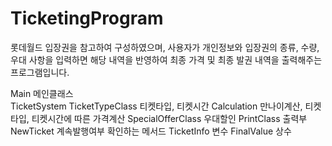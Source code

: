 # TicketingProgram
롯데월드 입장권을 참고하여 구성하였으며, 사용자가 개인정보와 입장권의 종류, 수량, 우대 사항을 입력하면 해당 내역을 반영하여 최종 가격 및 최종 발권 내역을 출력해주는 프로그램입니다.

Main 메인클래스<br/>
TicketSystem
TicketTypeClass 티켓타입,  티켓시간
Calculation 만나이계산, 티켓타입, 티켓시간에 따른 가격계산
SpecialOfferClass 우대할인
PrintClass 출력부
NewTicket 계속발행여부 확인하는 메서드
TicketInfo 변수
FinalValue 상수
